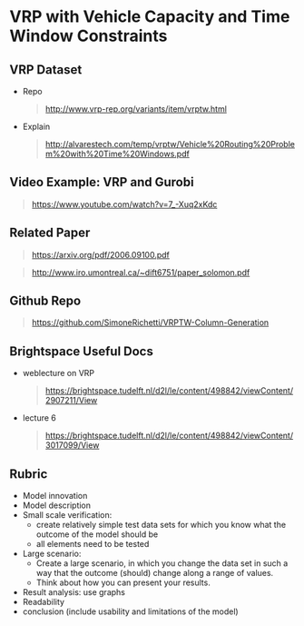 # VRP with Vehicle Capacity and Time Window Constraints

## VRP Dataset

* Repo
    > http://www.vrp-rep.org/variants/item/vrptw.html

* Explain
    > http://alvarestech.com/temp/vrptw/Vehicle%20Routing%20Problem%20with%20Time%20Windows.pdf

## Video Example: VRP and Gurobi

> https://www.youtube.com/watch?v=7_-Xuq2xKdc

## Related Paper

> https://arxiv.org/pdf/2006.09100.pdf

> http://www.iro.umontreal.ca/~dift6751/paper_solomon.pdf

## Github Repo

> https://github.com/SimoneRichetti/VRPTW-Column-Generation

## Brightspace Useful Docs

* weblecture on VRP
    > https://brightspace.tudelft.nl/d2l/le/content/498842/viewContent/2907211/View

* lecture 6
    > https://brightspace.tudelft.nl/d2l/le/content/498842/viewContent/3017099/View

## Rubric

* Model innovation
* Model description
* Small scale verification:
    * create relatively simple test data sets for which you know what the outcome of the model should be
    * all elements need to be tested
* Large scenario:
    * Create a large scenario, in which you change the data set in such a way that the outcome (should) change along a range of values.
    * Think about how you can present your results.
* Result analysis: use graphs
* Readability
* conclusion (include usability and limitations of the model)
